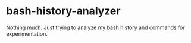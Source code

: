 # bash-history-analyzer
Nothing much. Just trying to analyze my bash history and commands for experimentation.
